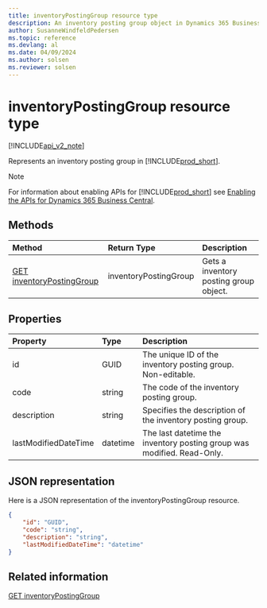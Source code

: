 ```yaml
---
title: inventoryPostingGroup resource type
description: An inventory posting group object in Dynamics 365 Business Central.
author: SusanneWindfeldPedersen
ms.topic: reference
ms.devlang: al
ms.date: 04/09/2024
ms.author: solsen
ms.reviewer: solsen
---
```


# inventoryPostingGroup resource type

[!INCLUDE[api_v2_note](../../../includes/api_v2_note.md)]

<!-- START>DO_NOT_EDIT -->
<!-- IMPORTANT:Do not edit any of the content between here and the END>DO_NOT_EDIT. -->
Represents an inventory posting group in [!INCLUDE[prod_short](../../../includes/prod_short.md)].

> [!NOTE]
> For information about enabling APIs for [!INCLUDE[prod_short](../../../includes/prod_short.md)] see [Enabling the APIs for Dynamics 365 Business Central](../enabling-apis-for-dynamics-nav.md).

## Methods

| Method | Return Type|Description |
|:--------------------|:-----------|:-------------------------|
|[GET inventoryPostingGroup](../api/dynamics_inventorypostinggroup_get.md)|inventoryPostingGroup|Gets a inventory posting group object.|



## Properties

| Property           | Type   |Description     |
|:-------------------|:-------|:---------------|
|id|GUID|The unique ID of the inventory posting group. Non-editable.|
|code|string|The code of the inventory posting group.|
|description|string|Specifies the description of the inventory posting group.|
|lastModifiedDateTime|datetime|The last datetime the inventory posting group was modified. Read-Only.|

## JSON representation

Here is a JSON representation of the inventoryPostingGroup resource.


```json
{
    "id": "GUID",
    "code": "string",
    "description": "string",
    "lastModifiedDateTime": "datetime"
}
```
<!-- IMPORTANT: END>DO_NOT_EDIT -->

## Related information
[GET inventoryPostingGroup](../api/dynamics_inventorypostinggroup_get.md)
